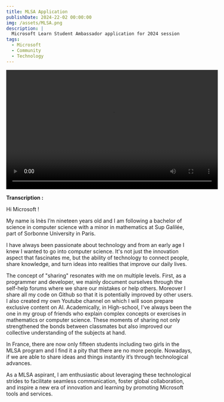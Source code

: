 ```yaml
---
title: MLSA Application
publishDate: 2024-22-02 00:00:00
img: /assets/MLSA.png
description: |
  Microsoft Learn Student Ambassador application for 2024 session
tags:
  - Microsoft
  - Community
  - Technology
---
```


<video width="568" height="320" controls>
  <source src="/assets/MLSA.mp4" type="video/mp4">
  Your browser does not support the video tag.
</video>


**Transcription :** 

Hi Microsoft !

<div class="justify-text">
My name is Inès I’m nineteen years old and I am following a bachelor of science in computer science with a minor in mathematics at Sup Galilée, part of Sorbonne University in Paris. 

I have always been passionate about technology and from an early age I knew I wanted to go into computer science. It's not just the innovation aspect that fascinates me, but the ability of technology to connect people, share knowledge, and turn ideas into realities that improve our daily lives. 

The concept of "sharing" resonates with me on multiple levels. First, as a programmer and developer, we mainly document ourselves through the self-help forums where we share our mistakes or help others. Moreover I share all my code on Github so that it is potentially improved by other users. I also created my own Youtube channel on which I will soon prepare exclusive content on AI. Academically, in High-school, I've always been the one in my group of friends who explain complex concepts or exercises in mathematics or computer science.  These moments of sharing not only strengthened the bonds between classmates but also improved our collective understanding of the subjects at hand.

In France, there are now only fifteen students including two girls in the MLSA program and I find it a pity that there are no more people. 
Nowadays, if we are able to share ideas and things instantly it’s through technological advances. 

As a MLSA aspirant, I am enthusiastic about leveraging these technological strides to facilitate seamless communication, foster global collaboration, and inspire a new era of innovation and learning by promoting Microsoft tools and services.
</div>